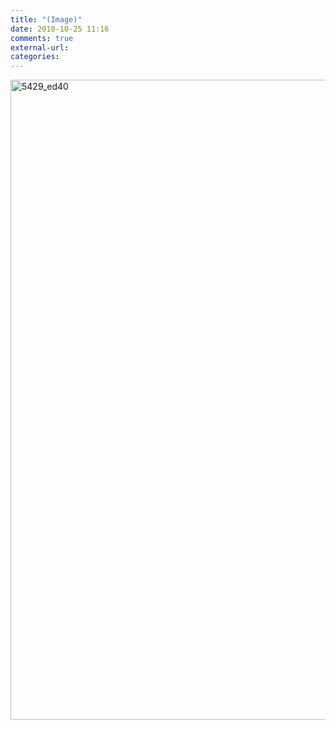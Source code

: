 ```yaml
---
title: "(Image)"
date: 2010-10-25 11:16
comments: true
external-url:
categories:
---
```

[<img src="http://5.asset.soup.io/asset/1181/5429_ed40.jpeg" width="768" height="1024" alt="5429_ed40" />][1]

  [1]: http://archiv.roumen.cz/archive/harspicke_strojirny.jpg
